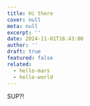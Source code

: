```yaml
---
title: Hi there
cover: null
meta: null
excerpt: ''
date: 2024-11-01T16:43:00
author: ''
draft: true
featured: false
related:
  - hello-mars
  - hello-world
---
```


SUP?!
